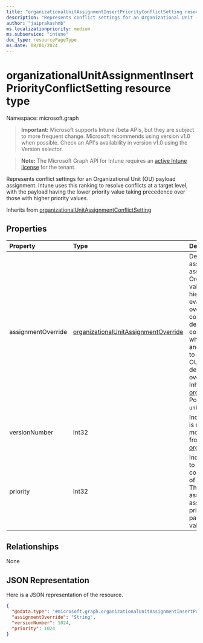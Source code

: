 ```yaml
---
title: "organizationalUnitAssignmentInsertPriorityConflictSetting resource type"
description: "Represents conflict settings for an Organizational Unit (OU) payload assignment. Intune uses this ranking to resolve conflicts at a target level, with the payload having the lower priority value taking precedence over those with higher priority values."
author: "jaiprakashmb"
ms.localizationpriority: medium
ms.subservice: "intune"
doc_type: resourcePageType
ms.date: 08/01/2024
---
```


# organizationalUnitAssignmentInsertPriorityConflictSetting resource type

Namespace: microsoft.graph

> **Important:** Microsoft supports Intune /beta APIs, but they are subject to more frequent change. Microsoft recommends using version v1.0 when possible. Check an API's availability in version v1.0 using the Version selector.

> **Note:** The Microsoft Graph API for Intune requires an [active Intune license](https://go.microsoft.com/fwlink/?linkid=839381) for the tenant.

Represents conflict settings for an Organizational Unit (OU) payload assignment. Intune uses this ranking to resolve conflicts at a target level, with the payload having the lower priority value taking precedence over those with higher priority values.


Inherits from [organizationalUnitAssignmentConflictSetting](../resources/intune-shared-organizationalunitassignmentconflictsetting.md)

## Properties
|Property|Type|Description|
|:---|:---|:---|
|assignmentOverride|[organizationalUnitAssignmentOverride](../resources/intune-shared-organizationalunitassignmentoverride.md)|Default is allowed. Indicates if a payload assignment can override the inherited assignments from ancestors in an Organizational Unit (OU) lineage. Possible values are allowed and denied. At a particular hierarchy depth, relative rank order is evaluated first to determine the winner. The override setting is used only to resolve conflicts between ancestors and descendants in a hierarchy. For example, consider a hierarchy with OU1 and OU2, where OU1 is the parent of OU2. If both OU1 and OU2 have allowed, the payload assigned to OU2 can override the payload assigned to OU1. However, if either OU1 or OU2 has denied, the payload assigned to OU1 will override the payload assigned to OU2. Inherited from [organizationalUnitAssignmentConflictSetting](../resources/intune-shared-organizationalunitassignmentconflictsetting.md). Possible values are: `allowed`, `denied`, `unknown`, `unknownFutureValue`.|
|versionNumber|Int32|Indicates the version of the ConflictSetting. It is updated whenever a conflict setting is modified. Valid values 0 to 5000 Inherited from [organizationalUnitAssignmentConflictSetting](../resources/intune-shared-organizationalunitassignmentconflictsetting.md)|
|priority|Int32|Indicates the priority of a payload assigned to an OU, conflict area, and override combination. A conflict area is a combination of a management area and platform type. This denotes the relative priority of assignments, with lower-priority assignments having higher priority. The priority is used to resolve conflicts for payloads within the same conflict area. Valid values 1 to 5000|

## Relationships
None

## JSON Representation
Here is a JSON representation of the resource.
<!-- {
  "blockType": "resource",
  "@odata.type": "microsoft.graph.organizationalUnitAssignmentInsertPriorityConflictSetting"
}
-->
``` json
{
  "@odata.type": "#microsoft.graph.organizationalUnitAssignmentInsertPriorityConflictSetting",
  "assignmentOverride": "String",
  "versionNumber": 1024,
  "priority": 1024
}
```